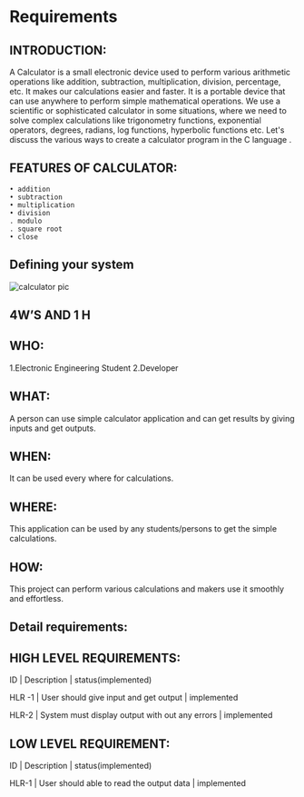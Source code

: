 # Requirements

## INTRODUCTION:

A Calculator is a small electronic device used to perform various arithmetic operations like addition, subtraction, multiplication, division, percentage, etc. It makes our calculations easier and faster. It is a portable device that can use anywhere to perform simple mathematical operations. We use a scientific or sophisticated calculator in some situations, where we need to solve complex calculations like trigonometry functions, exponential operators, degrees, radians, log functions, hyperbolic functions etc. Let's discuss the various ways to create a calculator program in the C language .

## FEATURES OF CALCULATOR:

    • addition 
    • subtraction 
    • multiplication 
    • division
    . modulo
    . square root
    • close
## Defining your system
![calculator pic](https://user-images.githubusercontent.com/89696284/132345243-024fe7c3-fe67-420d-b1a3-d5f8c735d34d.png)

 ## 4W’S AND 1 H 

## WHO:
1.Electronic Engineering Student
2.Developer

## WHAT:
A person can use simple calculator application and  can get results by giving  inputs and get outputs. 

## WHEN:
It can be used every where for calculations.

## WHERE:
This application can be used by any students/persons to get the simple calculations.

## HOW:
This project can perform various calculations and makers use it smoothly and effortless.


## Detail requirements:

## HIGH LEVEL REQUIREMENTS:

ID      | Description                           |   status(implemented)

HLR -1  |   User should give input and get output                         |      implemented

HLR-2   |  System must display output with out any errors  |       implemented




## LOW LEVEL REQUIREMENT:

ID     |       Description                              |        status(implemented)

HLR-1  |      User should able to read the output data   |       implemented






